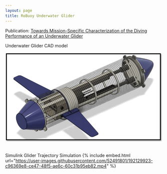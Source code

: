 ```yaml
---
layout: page
title: RoBuoy Underwater Glider
---
```


Publication: [Towards Mission-Specific Characterization of the Diving Performance of an Underwater Glider](https://ieeexplore.ieee.org/document/9775285)


Underwater Glider CAD model

![stairs_photo](/assets/3dCAD.png) <br /> <br />

Simulink Glider Trajectory Simulation
{% include embed.html url="https://user-images.githubusercontent.com/52491801/192129923-c96369e8-ce47-48f5-ae6c-60c31b95eb82.mp4" %}






